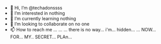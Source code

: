 - 👋 Hi, I’m @techadonssss
- 👀 I’m interested in nothing
- 🌱 I’m currently learning nothing
- 💞️ I’m looking to collaborate on no one
- 📫 How to reach me ... ... ... there is no way... i'm... hidden... ...
NOW... FOR... MY.. SECRET... PLAn...
